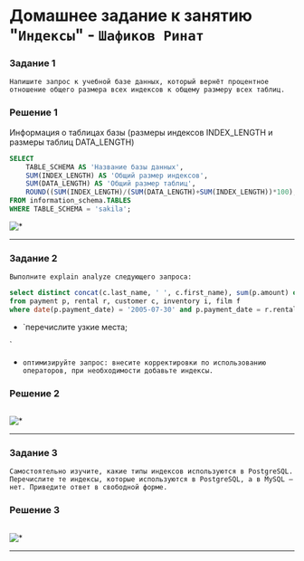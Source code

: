 # Домашнее задание к занятию "`Индексы`" - `Шафиков Ринат`

### Задание 1

`Напишите запрос к учебной базе данных, который вернёт процентное отношение общего размера всех индексов к общему размеру всех таблиц.`

### Решение 1

Информация о таблицах базы (размеры индексов INDEX_LENGTH и размеры таблиц DATA_LENGTH)

```sql
SELECT 
	TABLE_SCHEMA AS 'Название базы данных', 
	SUM(INDEX_LENGTH) AS 'Общий размер индексов', 
	SUM(DATA_LENGTH) AS 'Общий размер таблиц', 
	ROUND((SUM(INDEX_LENGTH)/(SUM(DATA_LENGTH)+SUM(INDEX_LENGTH))*100), 1) AS 'Процентное отношение'
FROM information_schema.TABLES
WHERE TABLE_SCHEMA = 'sakila';
```

![*](img/*.png)

---

### Задание 2

`Выполните explain analyze следующего запроса:`



```sql
select distinct concat(c.last_name, ' ', c.first_name), sum(p.amount) over (partition by c.customer_id, f.title)
from payment p, rental r, customer c, inventory i, film f
where date(p.payment_date) = '2005-07-30' and p.payment_date = r.rental_date and r.customer_id = c.customer_id and i.inventory_id = r.inventory_id
```
- `перечислите узкие места;

`
- `оптимизируйте запрос: внесите корректировки по использованию операторов, при необходимости добавьте индексы.`

### Решение 2

```

```

![*](img/*.png)

---

### Задание 3

`Самостоятельно изучите, какие типы индексов используются в PostgreSQL. Перечислите те индексы, которые используются в PostgreSQL, а в MySQL — нет.
Приведите ответ в свободной форме.`

### Решение 3

```

```

![*](img/*.png)

---
